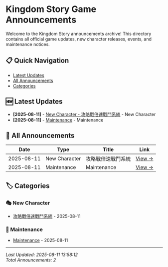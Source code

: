 # Kingdom Story Game Announcements

Welcome to the Kingdom Story announcements archive! This directory contains all official game updates, new character releases, events, and maintenance notices.

## 📋 Quick Navigation

- [Latest Updates](#latest-updates)
- [All Announcements](#all-announcements)
- [Categories](#categories)

## 🆕 Latest Updates

- **[2025-08-11]** - [New Character - 攻略戰倍速戰鬥系統](2025-08-cheok-jun-gyeong/) - New Character
- **[2025-08-11]** - [Maintenance](2025-06-warrior-class-rework/) - Maintenance

## 📁 All Announcements

| Date | Type | Title | Link |
|------|------|-------|------|
| 2025-08-11 | New Character | 攻略戰倍速戰鬥系統 | [View →](2025-08-cheok-jun-gyeong/) |
| 2025-08-11 | Maintenance | Maintenance | [View →](2025-06-warrior-class-rework/) |

## 🏷️ Categories

### 🎭 New Character
- [攻略戰倍速戰鬥系統](2025-08-cheok-jun-gyeong/) - 2025-08-11

### 🔧 Maintenance
- [Maintenance](2025-06-warrior-class-rework/) - 2025-08-11

---

*Last Updated: 2025-08-11 13:58:12*  
*Total Announcements: 2*
